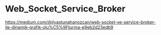 # Web_Socket_Service_Broker
https://medium.com/@ilyastunahanozcan/web-socket-ve-service-broker-ile-dinamik-grafik-olu%C5%9Fturma-e9eb2d23edb9
